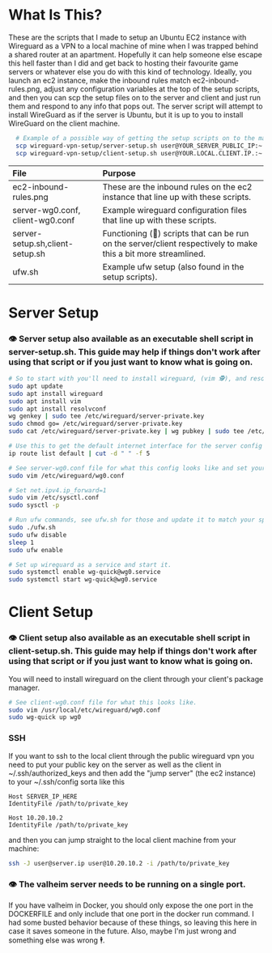 # What Is This?
These are the scripts that I made to setup an Ubuntu EC2 instance with Wireguard as a VPN to a local machine of mine when I was trapped behind a shared router at an apartment. Hopefully it can help someone else escape this hell faster than I did and get back to hosting their favourite game servers or whatever else you do with this kind of technology. Ideally, you launch an ec2 instance, make the inbound rules match ec2-inbound-rules.png, adjust any configuration variables at the top of the setup scripts, and then you can scp the setup files on to the server and client and just run them and respond to any info that pops out. The server script will attempt to install WireGuard as if the server is Ubuntu, but it is up to you to install WireGuard on the client machine.

```sh
  # Example of a possible way of getting the setup scripts on to the machines.
  scp wireguard-vpn-setup/server-setup.sh user@YOUR_SERVER_PUBLIC_IP:~
  scp wireguard-vpn-setup/client-setup.sh user@YOUR.LOCAL.CLIENT.IP.:~
```

| File | Purpose |
| :---- | :------- |
| ec2-inbound-rules.png | These are the inbound rules on the ec2 instance that line up with these scripts.|
| server-wg0.conf, client-wg0.conf | Example wireguard configuration files that line up with these scripts.|
| server-setup.sh,client-setup.sh | Functioning (🙏) scripts that can be run on the server/client respectively to make this a bit more streamlined.|
| ufw.sh | Example ufw setup (also found in the setup scripts).|

# Server Setup
### 👁️ Server setup also available as an executable shell script in server-setup.sh. This guide may help if things don't work after using that script or if you just want to know what is going on.

```sh
# So to start with you'll need to install wireguard, (vim 🕵️), and resolvconf and then create private/public keys for the server.
sudo apt update
sudo apt install wireguard
sudo apt install vim
sudo apt install resolvconf
wg genkey | sudo tee /etc/wireguard/server-private.key
sudo chmod go= /etc/wireguard/server-private.key
sudo cat /etc/wireguard/server-private.key | wg pubkey | sudo tee /etc/wireguard/public.key
```

```sh
# Use this to get the default internet interface for the server config routing rules
ip route list default | cut -d " " -f 5
```

```sh
# See server-wg0.conf file for what this config looks like and set yours up to match your specs.
sudo vim /etc/wireguard/wg0.conf
```

```sh
# Set net.ipv4.ip_forward=1
sudo vim /etc/sysctl.conf
sudo sysctl -p
```

```sh
# Run ufw commands, see ufw.sh for those and update it to match your specs. Then activate the firewall.
sudo ./ufw.sh
sudo ufw disable
sleep 1
sudo ufw enable
```

```sh
# Set up wireguard as a service and start it.
sudo systemctl enable wg-quick@wg0.service
sudo systemctl start wg-quick@wg0.service
```


# Client Setup
### 👁️ Client setup also available as an executable shell script in client-setup.sh. This guide may help if things don't work after using that script or if you just want to know what is going on.
You will need to install wireguard on the client through your client's package manager.
```sh
# See client-wg0.conf file for what this looks like.
sudo vim /usr/local/etc/wireguard/wg0.conf
sudo wg-quick up wg0
```

### SSH

If you want to ssh to the local client through the public wireguard vpn you
need to put your public key on the server as well as the client in
~/.ssh/authorized_keys and then add the "jump server" (the ec2 instance) to your
~/.ssh/config sorta like this

```
Host SERVER_IP_HERE
IdentityFile /path/to/private_key

Host 10.20.10.2
IdentityFile /path/to/private_key
```

and then you can jump straight to the local client machine from your machine:

```sh
ssh -J user@server.ip user@10.20.10.2 -i /path/to/private_key
```

### 👁️ The valheim server needs to be running on a single port.
If you have valheim in Docker, you should only expose the one
port in the DOCKERFILE and only include that one port in the docker
run command. I had some busted behavior because of these things, so leaving this here in case it saves someone in the future. Also, maybe I'm just wrong and something else was wrong 🕴️.
